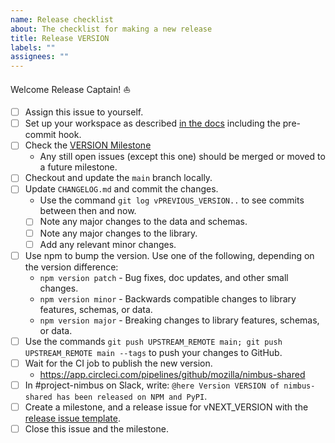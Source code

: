 ```yaml
---
name: Release checklist
about: The checklist for making a new release
title: Release VERSION
labels: ""
assignees: ""
---
```


Welcome Release Captain! ⛵️

<!-- Note to release captains: while filing this issue, replace ALL_CAPS words with their appropriate
values and then delete this instruction. -->

- [ ] Assign this issue to yourself.
- [ ] Set up your workspace as described
      [in the docs](https://mozilla.github.io/nimbus-shared/dev/setup) including the pre-commit
      hook.
- [ ] Check the [VERSION Milestone](LINK_TO_MILESTONE)
  - Any still open issues (except this one) should be merged or moved to a future milestone.
- [ ] Checkout and update the `main` branch locally.
- [ ] Update `CHANGELOG.md` and commit the changes.
  - Use the command `git log vPREVIOUS_VERSION..` to see commits between then and now.
  - [ ] Note any major changes to the data and schemas.
  - [ ] Note any major changes to the library.
  - [ ] Add any relevant minor changes.
- [ ] Use npm to bump the version. Use one of the following, depending on the version difference:
  - `npm version patch` - Bug fixes, doc updates, and other small changes.
  - `npm version minor` - Backwards compatible changes to library features, schemas, or data.
  - `npm version major` - Breaking changes to library features, schemas, or data.
- [ ] Use the commands `git push UPSTREAM_REMOTE main; git push UPSTREAM_REMOTE main --tags` to push
      your changes to GitHub.
- [ ] Wait for the CI job to publish the new version.
  - https://app.circleci.com/pipelines/github/mozilla/nimbus-shared
- [ ] In #project-nimbus on Slack, write:
      `@here Version VERSION of nimbus-shared has been released on NPM and PyPI`.
- [ ] Create a milestone, and a release issue for vNEXT_VERSION with the [release issue template][].
- [ ] Close this issue and the milestone.

[release issue template]:
  https://github.com/mozilla/nimbus-shared/issues/new?assignees=&labels=&template=release-checklist.md&title=Release+VERSION
